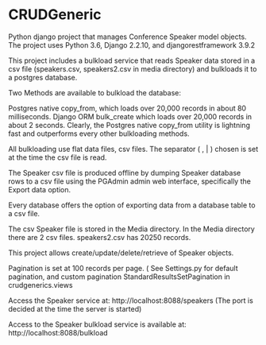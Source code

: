 # CRUDGeneric
Python django project that manages Conference Speaker model objects. The project uses Python 3.6, Django 2.2.10, and djangorestframework 3.9.2

This project includes a bulkload service that reads Speaker data stored in a csv file (speakers.csv, speakers2.csv in media directory) and bulkloads it to a postgres database.

Two Methods are available to bulkload the database:

Postgres native copy_from, which loads over 20,000 records in about 80 milliseconds.
Django ORM bulk_create which loads over 20,000 records in about 2 seconds.
Clearly, the Postgres native copy_from utility is lightning fast and outperforms every other bulkloading methods.

All bulkloading use flat data files, csv files. The separator ( , | ) chosen is set at the time the csv file is read.

The Speaker csv file is produced offline by dumping Speaker database rows to a csv file using the PGAdmin admin web interface, specifically the Export data option.

Every database offers the option of exporting data from a database table to a csv file.

The csv Speaker file is stored in the Media directory. In the Media directory there are 2 csv files. speakers2.csv has 20250 records.

This project allows create/update/delete/retrieve of Speaker objects.

Pagination is set at 100 records per page. ( See Settings.py for default pagination, and custom pagination StandardResultsSetPagination in crudgenerics.views

Access the Speaker service at: http://localhost:8088/speakers (The port is decided at the time the server is started)

Access to the Speaker bulkload service is available at: http://localhost:8088/bulkload
